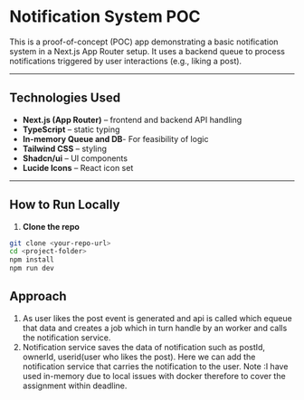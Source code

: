 # Notification System POC

This is a proof-of-concept (POC) app demonstrating a basic notification system in a Next.js App Router setup. It uses a backend queue to process notifications triggered by user interactions (e.g., liking a post).

---

## Technologies Used

- **Next.js (App Router)** – frontend and backend API handling
- **TypeScript** – static typing
- **In-memory Queue and DB**- For feasibility of logic
- **Tailwind CSS** – styling
- **Shadcn/ui** – UI components
- **Lucide Icons** – React icon set

---

## How to Run Locally

1. **Clone the repo**
  ```bash
  git clone <your-repo-url>
  cd <project-folder>
  npm install
  npm run dev
  ```

## Approach

1. As user likes the post event is generated and api is called which equeue that data and creates a job which in turn handle by an worker and calls the notification service. 
2. Notification service saves the data of notification such as postId, ownerId, userid(user who likes the post). Here we can add the notification service that carries the notification to the user.
Note :I have used in-memory due to local issues with docker therefore to cover the assignment within deadline.